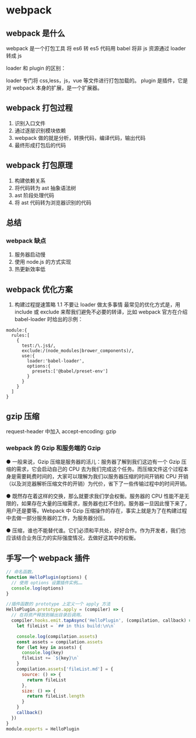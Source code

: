 # webpack

## webpack 是什么

webpack 是一个打包工具
将 es6 转 es5 代码用 babel
将非 js 资源通过 loader 转成 js

loader 和 plugin 的区别：

loader 专门将 css,less，js，vue 等文件进行打包加载的。
plugin 是插件，它是对 webpack 本身的扩展，是一个扩展器。

## webpack 打包过程

1. 识别入口文件
2. 通过逐层识别模块依赖
3. webpack 做的就是分析，转换代码，编译代码，输出代码
4. 最终形成打包后的代码

## webpack 打包原理

1. 构建依赖关系
2. 将代码转为 ast 抽象语法树
3. ast 阶段处理代码
4. 将 ast 代码转为浏览器识别的代码

## 总结

### webpack 缺点

1. 服务器启动慢
2. 使用 node.js 的方式实现
3. 热更新效率低

## webpack 优化方案

1. 构建过程提速策略
   1.1 不要让 loader 做太多事情
   最常见的优化方式是，用 include 或 exclude 来帮我们避免不必要的转译，比如 webpack 官方在介绍 babel-loader 时给出的示例：

```
module:{
  rules:[
    {
      test:/\.js$/,
      exclude:/(node_modules|brower_components)/,
      use:{
        loader:'babel-loader',
        options:{
          presets:['@babel/preset-env']
        }
      }
    }
  ]
}
```

## gzip 压缩

request-header 中加入
accept-encoding: gzip

### webpack 的 Gzip 和服务端的 Gzip

● 一般来说，Gzip 压缩是服务器的活儿：服务器了解到我们这边有一个 Gzip 压缩的需求，它会启动自己的 CPU 去为我们完成这个任务。而压缩文件这个过程本身是需要耗费时间的，大家可以理解为我们以服务器压缩的时间开销和 CPU 开销（以及浏览器解析压缩文件的开销）为代价，省下了一些传输过程中的时间开销。

● 既然存在着这样的交换，那么就要求我们学会权衡。服务器的 CPU 性能不是无限的，如果存在大量的压缩需求，服务器也扛不住的。服务器一旦因此慢下来了，用户还是要等。Webpack 中 Gzip 压缩操作的存在，事实上就是为了在构建过程中去做一部分服务器的工作，为服务器分压。

● 压缩，谁也不能替代谁。它们必须和平共处，好好合作。作为开发者，我们也应该结合业务压力的实际强度情况，去做好这其中的权衡。

## 手写一个 webpack 插件

```js
// 命名函数。
function HelloPlugin(options) {
  // 使用 options 设置插件实例……
  console.log(options)
}

//插件函数的 prototype 上定义一个 apply 方法
HelloPlugin.prototype.apply = (compiler) => {
  // 在将资产释放到输出目录后调用。
  compiler.hooks.emit.tapAsync('HelloPlugin', (compilation, callback) => {
    let fileList = `## in this build:\n\n`

    console.log(compilation.assets)
    const assets = compilation.assets
    for (let key in assets) {
      console.log(key)
      fileList += `${key}\n`
    }
    compilation.assets['fileList.md'] = {
      source: () => {
        return fileList
      },
      size: () => {
        return fileList.length
      }
    }
    callback()
  })
}
module.exports = HelloPlugin
```
